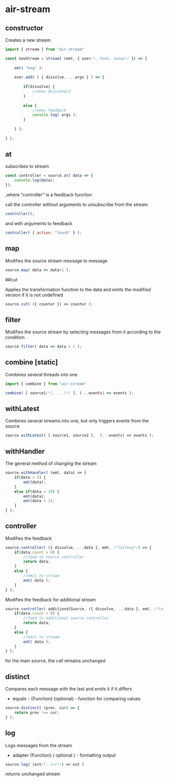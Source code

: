 # air-stream

## constructor

Creates a new stream

```js
import { stream } from "air-stream"

const newStream = stream( (emt, { over/*, hook, sweep*/ }) => {
  
    emt( "msg" );
    
    over.add( ( { dissolve, ...args } ) => {
      
        if(dissolve) {
            //when disconnect
        }
        
        else {
            //when feedback
            console.log( args );
        }
        
    } );
    
} );
```

## at

subscribes to stream

```js
const controller = source.at( data => {
    console.log(data);
});
```

,where "controller" is a feedback function

call the controller without arguments to unsubscribe from the stream

```js
controller();
```

and with arguments to feedback 

```js
controller( { action: "touch" } );
```

## map

Modifies the source stream message to message


```js
source.map( data => data+1 );
```

##cut

Applies the transformation function to the data and emits the modified version if it is not undefined

```js
source.cut( ({ counter }) => counter );
```

## filter

Modifies the source stream by selecting messages from it according to the condition


```js
source.filter( data => data > 1 );
```

## combine \[static\]

Combines several threads into one


```js
import { combine } from "air-stream"

combine( [ source1/*[, ...]*/ ], (...events) => events );
```

## withLatest

Combines several streams into one, but only triggers events from the source


```js
source.withLatest( [ source1, source2 ],  (...events) => events );
```

## withHandler

The general method of changing the stream


```js
source.withHandler( (emt, data) => {
    if(data > 5) {
        emt(data);
    }
    else if(data < 10) {
        emt(data);
        emt(data + 1);
    }
} );
```

## controller

Modifies the feedback 

```js
source.controller( ({ dissolve, ...data }, emt, /*lastmsg*/) => {
    if(data.count > 0) {
        //feed to source controller
        return data;
    }
    else {
        //emit to stream
        emt( data );
    }
} );
```

Modifies the feedback for additional stream
```js
source.controller( additionalSource, ({ dissolve, ...data }, emt, /*lastmsg*/) => {
    if(data.count > 0) {
        //feed to additional source controller
        return data;
    }
    else {
        //emit to stream
        emt( data );
    }
} );
```

for the main source, the call remains unchanged

## distinct
Compares each message with the last and emits it if it differs

- equals - {Function} (optional) - function for comparing values

```js
source.distinct( (prev, cur) => {
    return prev !== cur;
} );
```

## log

Logs messages from the stream
- adapter {Function} ( optional ) - formatting output

```js
source.log( (evt/*, src*/) => evt )
```

returns unchanged stream